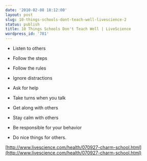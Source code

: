 ```yaml
---
date: '2010-02-08 18:12:00'
layout: post
slug: 10-things-schools-dont-teach-well-livescience-2
status: publish
title: 10 Things Schools Don't Teach Well | LiveScience
wordpress_id: '781'
---
```



    

* Listen to others  
* Follow the steps  
* Follow the rules  
* Ignore distractions   
* Ask for help  
* Take turns when you talk  
* Get along with others  
* Stay calm with others  
* Be responsible for your behavior  





* Do nice things for others.




[http://www.livescience.com/health/070927-charm-school.html](http://www.livescience.com/health/070927-charm-school.html)





  
